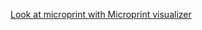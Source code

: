 [Look at microprint with Microprint visualizer](https://alphasteam.github.io/microprint-visualizer/?url=https://api.github.com/repos/AlphaSteam/julia-vscode-microprint-test/contents/microprint(windows-latest,1.6).svg&ref=refs/heads/master)
